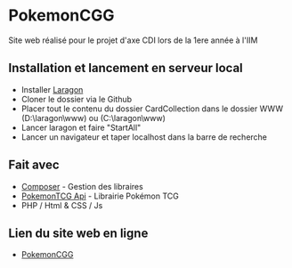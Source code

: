 # PokemonCGG 

Site web réalisé pour le projet d'axe CDI lors de la 1ere année à l'IIM 

## Installation et lancement en serveur local

- Installer [Laragon](https://laragon.org/download/)
- Cloner le dossier via le Github
- Placer tout le contenu du dossier CardCollection dans le dossier WWW (D:\laragon\www) ou (C:\laragon\www)
- Lancer laragon et faire "StartAll"
- Lancer un navigateur et taper localhost dans la barre de recherche
  
## Fait avec

* [Composer](https://getcomposer.org/) - Gestion des libraires
* [PokemonTCG Api](https://pokemontcg.io/) - Librairie Pokémon TCG
* PHP / Html & CSS / Js 

## Lien du site web en ligne

- [PokemonCGG](https://pokemoncgg.alwaysdata.net/)
